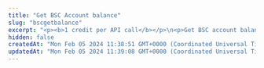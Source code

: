 ```yaml
---
title: "Get BSC Account balance"
slug: "bscgetbalance"
excerpt: "<p><b>1 credit per API call</b></p>\n<p>Get BSC account balance in BNB. This method does not prints any balance of the BEP20 or BEP721 tokens on the account.</p>"
hidden: false
createdAt: "Mon Feb 05 2024 11:38:51 GMT+0000 (Coordinated Universal Time)"
updatedAt: "Mon Feb 05 2024 11:39:08 GMT+0000 (Coordinated Universal Time)"
---
```

